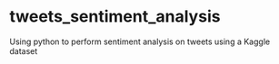 # tweets_sentiment_analysis
Using python to perform sentiment analysis on tweets using a Kaggle dataset
